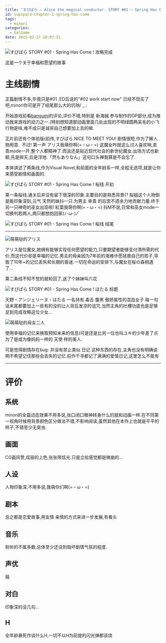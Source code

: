 ```yaml
---
title: "すぴぱら – Alice the magical conductor. STORY #01 – Spring Has Come ! 攻略完成"
id: supipara-chapter-1-spring-has-come
tags:
  - minori
categories:
  - GalGame
date: 2015-02-27 20:07:51
---
```


![すぴぱら STORY #01 - Spring Has Come ! 攻略完成](9d340313gw1eqdlzl7djfj20zj0jywl5-small.jpg)

这是一个关于幸福和愿望的故事

<!--more-->
# 主线剧情

正篇剧情不多,毕竟只是#01 ,ED后说的"#02 work start now" 已经不现实了吧,minori你可是开了结尾那么大的坑呐/ _ ;

开始游戏前看[bangumi](http://bangumi.tv/subject/8692)的评论,评价不错,特别是 新海誠 参与制作的OP部分,成为推动我来游戏的动力之一.(特别想知道那动画里面几处出现的不明绿圆两呆毛的小飞行物是啥,难不成只是诚哥自己想要加上去的嘛.

正片前还有个体验版(前传,すぴぱら NICE TO MEET YOU! 剧情很短,作为了解人物用意.  不过! 第一声 アリス我萌你啊(=・ω・=) 这魔女咋就这么讨人喜欢呐,卖乖mode一开,整个人都精神了.而且还是贴近现代社会的新世纪魔女.出场方式也新颖,先是摔天,后是浮地.「然もありなん」这句口头禅我算是不会忘了.

本体讲述了两条线,作为Visual Novel,和前面的全年龄系一样,全程无选项,就是让你来感受剧情和画面的.

![すぴぱら STORY #01 - Spring Has Come ! 桜线 开初](9d340313gw1eqdmjyeefoj20zk0k0dmm.jpg "すぴぱら STORY #01 - Spring Has Come ! 桜线 开初")

第一条桜线.通关后并没有留下很深的印象.主要目的是熟悉背景(? 桜姐这个人物倒是能印象深刻,元气 天然的妹抖一只.为男主 幸貴 的后宫不遗余力地贡献力量.终于 另一只神奇的巫女出现啦! 紅葉我萌你啊(=・ω・=) 抖M不说,日常和巫女mode一切换判若两人,两只都想抱回家(ﾉ･ω･)ﾉﾞ

![すぴぱら STORY #01 - Spring Has Come ! 桜线 结尾](9d340313gw1eqdm5bvt5aj20zn0k3tei.jpg "すぴぱら STORY #01 - Spring Has Come ! 桜线 结尾")

* * *

![萌萌哒的アリス](9d340313gw1eqdm5efbdxj20zj0jz0we.jpg "萌萌哒的アリス")

アリス是位魔女,她拥有能够实现任何愿望的能力,只要期望者能够支付清所需的代价,而这代价却是幸福的记忆.男主的母亲因为7年前的海难许愿拯救自己的孩子,导致了10年+的记忆丢失和长期的昏迷.一切在命运的安排下,与魔女在桜の森相遇了…

第二条线不知不觉的就轮回了,送了个妹妹叫六花

![すぴぱら STORY #01 - Spring Has Come ! ほたる 标题](9d340313gw1eqdm5cmasnj20zm0k1qan.jpg "すぴぱら STORY #01 - Spring Has Come ! ほたる 标题")

天野・アンジェリーヌ・ほたる 一名持有 毒舌 腹黑 傲娇属性的混血女子.每一句话末尾都要加上一些有的没的让人背后发凉的诅咒.当然主角的吐槽功底也是足够足到完成攻略这位少女…

![萌萌哒的母女二人](9d340313gw1eqdm5dq1w9j20zn0k47bp.jpg "萌萌哒的母女二人")

使用幸福的记忆来换取预知未来的信息(可是还是比另一位也叫ユキ的少年差了点 为了是成为像妈妈一样的 天使 样的美人.

可是觉得剧情存在bug: 并没有禁止类似 日记 这种东西的存在,主角也没有明确说明不希望记住那些会丢失的记忆.前作千寻都记了满满的爱情日记,这里怎么不能有

* * *

# 评价

## 系统
  minori的全篇动态效果不用多说,张口闭口眼神转身什么的就和动画一样.在不同第一视角时候用背景颜色区分做法不错,不影响阅读,虽然其他在本作上也就是平平的样子,不错至少无臭虫.

## 画面
  CG画风赞,炫丽的上色,张张带炫光.只是立绘感觉都是微崩的…

## 人设
  人物印象深,不用多说,我萌你们啊(=・ω・=)

## 剧本
  总之都是恋爱故事,用友情 亲情的方式来进一步发展,有看头

## 音乐
  耐听的不属多数,总体至少还没到毁坏剧情气氛的程度.

## 声优
  萌

## 对白
  印象深的没几句…

## H
  全年龄暴死作谈什么H,一切不以H为前提的闪光弹都该烧
